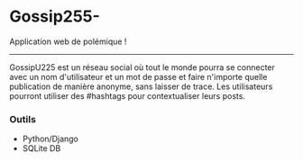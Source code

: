 # Gossip255-
Application web de polémique !

---

GossipU225 est un réseau social où tout le monde pourra se connecter avec un nom d'utilisateur et un mot de passe et faire n'importe quelle publication de manière anonyme, sans laisser de trace. Les utilisateurs pourront utiliser des #hashtags pour contextualiser leurs posts.     
     
     
### Outils
- Python/Django
- SQLite DB

